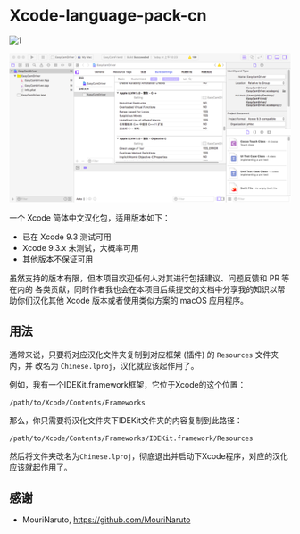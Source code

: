 # Xcode-language-pack-cn

![1](./pics/1.jpg)

![2](./pics/2.png)

一个 Xcode 简体中文汉化包，适用版本如下：

- 已在 Xcode 9.3 测试可用
- Xcode 9.3.x 未测试，大概率可用
- 其他版本不保证可用

虽然支持的版本有限，但本项目欢迎任何人对其进行包括建议、问题反馈和 PR 等在内的
各类贡献，同时作者我也会在本项目后续提交的文档中分享我的知识以帮助你们汉化其他
Xcode 版本或者使用类似方案的 macOS 应用程序。

## 用法

通常来说，只要将对应汉化文件夹复制到对应框架 (插件) 的 `Resources` 文件夹内，并
改名为 `Chinese.lproj`，汉化就应该起作用了。

例如，我有一个IDEKit.framework框架，它位于Xcode的这个位置：

```
/path/to/Xcode/Contents/Frameworks
```

那么，你只需要将汉化文件夹下IDEKit文件夹的内容复制到此路径：

```
/path/to/Xcode/Contents/Frameworks/IDEKit.framework/Resources
```

然后将文件夹改名为`Chinese.lproj`，彻底退出并启动下Xcode程序，对应的汉化应该就起作用了。

## 感谢

- MouriNaruto, https://github.com/MouriNaruto
